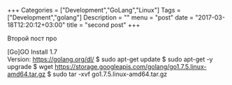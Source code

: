 +++
Categories = ["Development","GoLang","Linux"]
Tags = ["Development","golang"]
Description = ""
menu = "post"
date = "2017-03-18T12:20:12+03:00"
title = "second post"
+++

Второй пост про 

[Go]GO
	Install 1.7   
	Version: https://golang.org/dl/
	$ sudo apt-get update
	$ sudo apt-get -y upgrade
	$ wget https://storage.googleapis.com/golang/go1.7.5.linux-amd64.tar.gz
	$ sudo tar -xvf go1.7.5.linux-amd64.tar.gz
